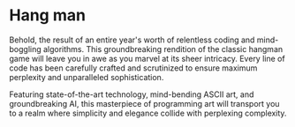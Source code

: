 # Hang man

Behold, the result of an entire year's worth of relentless coding and mind-boggling algorithms. This groundbreaking rendition of the classic hangman game will leave you in awe as you marvel at its sheer intricacy. Every line of code has been carefully crafted and scrutinized to ensure maximum perplexity and unparalleled sophistication.

Featuring state-of-the-art technology, mind-bending ASCII art, and groundbreaking AI, this masterpiece of programming art will transport you to a realm where simplicity and elegance collide with perplexing complexity.

